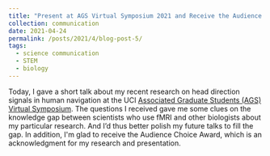 ```yaml
---
title: "Present at AGS Virtual Symposium 2021 and Receive the Audience Choice Award"
collection: communication
date: 2021-04-24
permalink: /posts/2021/4/blog-post-5/
tags:
  - science communication
  - STEM
  - biology
---
```


Today, I gave a short talk about my recent research on head direction signals in human navigation at the UCI [Associated Graduate Students (AGS) Virtual Symposium]( https://www.ags.uci.edu/cfp-2021-ags-virtual-symposium/). The questions I received gave me some clues on the knowledge gap between scientists who use fMRI and other biologists about my particular research. And I’d thus better polish my future talks to fill the gap. In addition, I'm glad to receive the Audience Choice Award, which is an acknowledgment for my research and presentation.